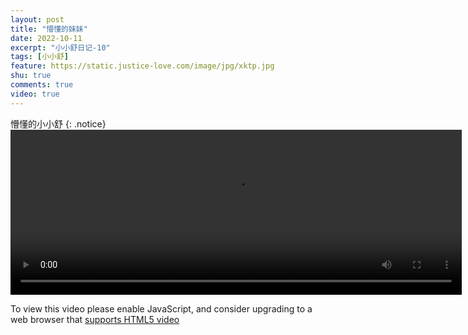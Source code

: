 ```yaml
---
layout: post
title: "懵懂的妹妹"
date: 2022-10-11
excerpt: "小小舒日记-10"
tags: [小小舒]
feature: https://static.justice-love.com/image/jpg/xktp.jpg
shu: true
comments: true
video: true
---
```

懵懂的小小舒
{: .notice}
<video id="my-video" class="video-js vjs-16-9 clipboard" controls preload="auto" width="722" height="264" data-setup="{}">
    <source src="{{ site.staticUrl }}/xiaoxiaoshu/video/mengdongshu.mp4" type='video/mp4'>
    <p class="vjs-no-js">
        To view this video please enable JavaScript, and consider upgrading to a web browser that
        <a href="http://videojs.com/html5-video-support/" target="_blank">supports HTML5 video</a>
    </p>
</video>
